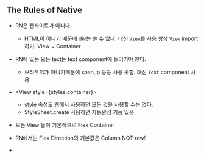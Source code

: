 ## The Rules of Native

* RN은 웹사이트가 아니다.
  * HTML이 아니기 때문에 div는 쓸 수 없다. 대신 `View`를 사용 항상 `View` import 하기! View = Container 
* RN에 있는 모든 text는 text component에 들어가야 한다.
  * 브라우저가 아니기때문에 span, p 등등 사용 못함. 대신 `Text` component 사용
* \<View style={styles.container}>
  * style 속성도 웹에서 사용하던 모든 것을 사용할 수는 없다.
  * StyleSheet.create 사용하면 자동완성 기능 있음



* 모든 View 들이 기본적으로 Flex Container
* RN에서는 Flex Direction의 기본값은 Column NOT row!
* 
